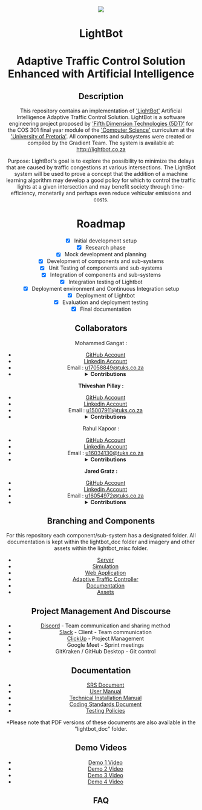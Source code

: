 <div align="center" style = "display: block">
  <div><img src="lightbot_doc/icon.jpg"></div>

# LightBot

# Adaptive Traffic Control Solution Enhanced with Artificial Intelligence

## Description

This repository contains an implementation of ['LightBot'](http://lightbot.co.za) Artificial Intelligence Adaptive Traffic Control Solution. LightBot is a software engineering project proposed by ['Fifth Dimension Technologies (5DT)'](https://5dt.com/) for the COS 301 final year module of the ['Computer Science'](https://cs.up.ac.za/) curriculum at the ['University of Pretoria'](https://www.up.ac.za/). All components and subsystems were created or compiled by the Gradient Team. The system is available at: http://lightbot.co.za

Purpose: LightBot's goal is to explore the possibility to minimize the delays that are caused by traffic congestions at various intersections. The LightBot system will be used to prove a concept that the addition of a machine learning algorithm may develop a good policy for which to control the traffic lights at a given intersection and may benefit society through time-efficiency, monetarily and perhaps even reduce vehicular emissions and costs.

# Roadmap

- [x] Initial development setup
- [x] Research phase
- [x] Mock development and planning
- [x] Development of components and sub-systems
- [x] Unit Testing of components and sub-systems
- [x] Integration of components and sub-systems
- [x] Integration testing of Lightbot
- [x] Deployment environment and Continuous Integration setup
- [x] Deployment of Lightbot
- [x] Evaluation and deployment testing
- [x] Final documentation

## Collaborators

Mohammed Gangat :</b><br>

- <a href="https://github.com/Typhon-Divinity"> GitHub Account </a><br>
- <a href="https://www.linkedin.com/in/mohammed-gangat-0009141a7/"> Linkedin Account </a>
- Email : u17058849@tuks.co.za
- <details>
    <summary><b>Contributions</b></summary>
    <br>
    - Demo 1: Set up the socket server, set up MongoDB database, set up Git repo, worked on the machine learning server, worked on the taffic flow simulation, worked on the web application (system interface) and worked on the demo video & recorded contribution video.
    <br>
    <br>
    - Demo 2: Data modeling research, implemented server structure, did web server development, setup deployment, git management, worked on the updated SRS documentation and user manual and worked on the demo video & recorded contribution video.
    <br>
    <br>
    - Demo 3: Worked on revamp on Web Application, added additional functionality to Web Server. Worked with other team members on all Documentation.
    <br>
  <br>
    - Demo 4: Worked on Final Design and Implementation of Web Application, Integration of web application and api server, creation and integration of sub processes and services for running ai simulation, load handling, etc. Data handling and manipulation for data generated by ai controller. Web and server testing, Integration and Deployment of sub systems
    <br>

</details>

<b>Thiveshan Pillay :</b><br>

- <a href="https://github.com/u15007911"> GitHub Account </a><br>
- <a href="https://www.linkedin.com/in/thiveshan-pillay-4425231a9/"> Linkedin Account </a>
- Email : u15007911@tuks.co.za
- <details>
    <summary><b>Contributions</b></summary>
    <br>
    - Demo 1: Set up traffic flow simulation & created algorithm for simulation, worked on the SRS document and recorded contribution video.
    <br>
    <br>
    - Demo 2: Installation of SUMO and SUMO-WEB3D on amazon virtual machine. Configuring virtual machine to properly interface with browser. Configuring and loading scenarios on virtual machine. Modeling a intersection using SUMO after Jan Shoba and South Street. Creating various scenarios based on different traffic flows at intersection. Worked on the updated SRS documentation and user manual & recorded contribution video.
    <br>
    <br>
    - Demo 3: Worked on revamp on Web Application. Worked with other team members on all Documentation.
    <br>
  <br>
    - Demo 4: Created vehicle generator program. Modelled multi-intersection road network. Worked on the development of the final web application. Web app and CI testing. Integration and Deployment of sub systems
    <br>

</details>

Rahul Kapoor :</b><br>

- <a href="https://github.com/rahulkap20"> GitHub Account </a><br>
- <a href="https://www.linkedin.com/in/rahulkapoor20/"> Linkedin Account </a>
- Email : u16034130@tuks.co.za
- <details>
    <summary><b>Contributions</b></summary>
    <br>
    - Demo 1: Set up machine learning server, worked on the SRS document and recorded contribution video.
    <br>
    <br>
    - Demo 2: Assisted in development of machine learning server.
    <br>
    <br>
    - Demo 3: Worked on Traffic Simulation. Partially implemented Reinforcement Learning component. Worked with other team members on all Documentation.
    <br>
  <br>
    - Demo 4: Created vehicle generator program. Implemented Reinforcement Learning Agent for adaptive traffic light control.
  <br>

</details>

<b>Jared Gratz :</b><br>

- <a href="https://github.com/Jad-91802"> GitHub Account </a><br>
- <a href="https://www.linkedin.com/in/jared-gratz-b61147b9/"> Linkedin Account </a>
- Email : u16054972@tuks.co.za
- <details>
    <summary><b>Contributions</b></summary>
    <br>
    - Demo 1: Set up machine learning server, worked on the SRS document and recorded contribution video.
    <br>
    <br>
    - Demo 2: Updated the mock functions for serverRL.py in the reinforcement algorithm, mock reinforcement algorithm for mockRL.py, unit testing for serverRL.py, worked on the updated SRS documentation and user manual & recorded contribution video.
    <br>
    <br>
    - Demo 3: Worked on Traffic Simulation. Partially implemented Reinforcement Learning component. Worked with other team members on all Documentation.
    <br>
  <br>
    - Demo 4: Created vehicle generator program. Implemented Reinforcement Learning Agent for traffic light control.
  <br>

</details>

## Branching and Components

For this repository each component/sub-system has a designated folder. All documentation is kept within the lightbot_doc folder and imagery and other assets within the lightbot_misc folder.

- [Server](https://github.com/COS301-SE-2020/LightBot/tree/master/lightbot_server)
- [Simulation](https://github.com/COS301-SE-2020/LightBot/tree/master/lightbot_sim)
- [Web Application](https://github.com/COS301-SE-2020/LightBot/tree/master/lightbot_web)
- [Adaptive Traffic Controller](https://github.com/COS301-SE-2020/LightBot/tree/master/lightbot_ai)
- [Documentation](https://github.com/COS301-SE-2020/LightBot/tree/master/lightbot_doc)
- [Assets](https://github.com/COS301-SE-2020/LightBot/tree/master/lightbot_misc)

## Project Management And Discourse

- [Discord](https://discord.gg/vGRBnNb) - Team communication and sharing method
- [Slack](https://gradientcrew.slack.com) - Client - Team communication
- [ClickUp](https://share.clickup.com/l/h/6-25795638-1/3d205ccf6305580) - Project Management
- Google Meet - Sprint meetings
- GitKraken / GitHub Desktop - Git control

## Documentation

- [SRS Document](https://drive.google.com/file/d/16hAGDDQU_Qk8pqwphykPbKxOwq_284I-/view?usp=sharing)
- [User Manual](https://drive.google.com/file/d/1P840xLKiEU1e4U_2KYdcGLJSM5jsc0ym/view?usp=sharing)
- [Technical Installation Manual](https://drive.google.com/file/d/1sRUPr0qqRDAV8jcPJsQK0hTe0X-kzyUo/view?usp=sharing)
- [Coding Standards Document](https://drive.google.com/file/d/1TDsNaTZNV2B8c5immJvmOX8ZL8ur2K54/view?usp=sharing)
- [Testing Policies](https://drive.google.com/file/d/1Vt8ZK3yXWPX5_fUApiSWjCmUdUga80uT/view?usp=sharing)

\*Please note that PDF versions of these documents are also available in the "lightbot_doc" folder.

## Demo Videos

- [Demo 1 Video](https://drive.google.com/file/d/1Ym5qgCFRDrMjqgOWoS6-tWCDYrcS3Gj5/view?usp=sharing)
- [Demo 2 Video](https://drive.google.com/file/d/1m177RYTdAeIWepgMWhlFx1zDX7eUU8AF/view?usp=sharing)
- [Demo 3 Video](https://drive.google.com/file/d/1o3ybdfmhUFq5EQtwpksMpGdaz7kkfdgg/view?usp=sharing)
- [Demo 4 Video](https://drive.google.com/file/d/1yObP5CbjBYp7_R7zt103UkSsxmCglPEc/view?usp=sharing)

## FAQ
